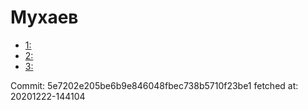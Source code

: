 # Мухаев
- [1: ](1.md)
- [2: ](2.md)
- [3: ](3.md)

Commit: 5e7202e205be6b9e846048fbec738b5710f23be1
 fetched at: 20201222-144104

